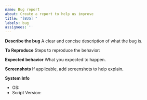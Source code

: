```yaml
---
name: Bug report
about: Create a report to help us improve
title: "[BUG] "
labels: bug
assignees: ''
---
```


**Describe the bug**
A clear and concise description of what the bug is.

**To Reproduce**
Steps to reproduce the behavior:

**Expected behavior**
What you expected to happen.

**Screenshots**
If applicable, add screenshots to help explain.

**System Info**
- OS:
- Script Version:

